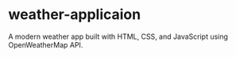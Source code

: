 # weather-applicaion
A modern weather app built with HTML, CSS, and JavaScript using OpenWeatherMap API.
